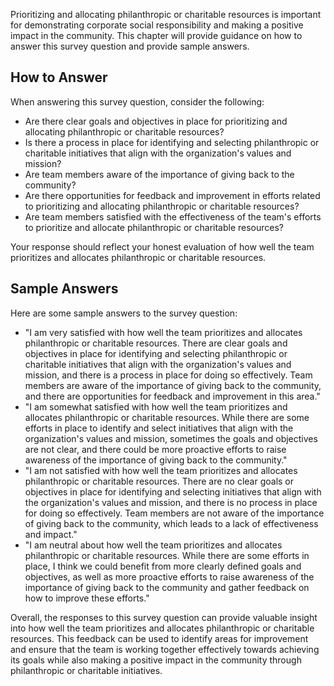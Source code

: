 

Prioritizing and allocating philanthropic or charitable resources is important for demonstrating corporate social responsibility and making a positive impact in the community. This chapter will provide guidance on how to answer this survey question and provide sample answers.

How to Answer
-------------

When answering this survey question, consider the following:

* Are there clear goals and objectives in place for prioritizing and allocating philanthropic or charitable resources?
* Is there a process in place for identifying and selecting philanthropic or charitable initiatives that align with the organization's values and mission?
* Are team members aware of the importance of giving back to the community?
* Are there opportunities for feedback and improvement in efforts related to prioritizing and allocating philanthropic or charitable resources?
* Are team members satisfied with the effectiveness of the team's efforts to prioritize and allocate philanthropic or charitable resources?

Your response should reflect your honest evaluation of how well the team prioritizes and allocates philanthropic or charitable resources.

Sample Answers
--------------

Here are some sample answers to the survey question:

* "I am very satisfied with how well the team prioritizes and allocates philanthropic or charitable resources. There are clear goals and objectives in place for identifying and selecting philanthropic or charitable initiatives that align with the organization's values and mission, and there is a process in place for doing so effectively. Team members are aware of the importance of giving back to the community, and there are opportunities for feedback and improvement in this area."
* "I am somewhat satisfied with how well the team prioritizes and allocates philanthropic or charitable resources. While there are some efforts in place to identify and select initiatives that align with the organization's values and mission, sometimes the goals and objectives are not clear, and there could be more proactive efforts to raise awareness of the importance of giving back to the community."
* "I am not satisfied with how well the team prioritizes and allocates philanthropic or charitable resources. There are no clear goals or objectives in place for identifying and selecting initiatives that align with the organization's values and mission, and there is no process in place for doing so effectively. Team members are not aware of the importance of giving back to the community, which leads to a lack of effectiveness and impact."
* "I am neutral about how well the team prioritizes and allocates philanthropic or charitable resources. While there are some efforts in place, I think we could benefit from more clearly defined goals and objectives, as well as more proactive efforts to raise awareness of the importance of giving back to the community and gather feedback on how to improve these efforts."

Overall, the responses to this survey question can provide valuable insight into how well the team prioritizes and allocates philanthropic or charitable resources. This feedback can be used to identify areas for improvement and ensure that the team is working together effectively towards achieving its goals while also making a positive impact in the community through philanthropic or charitable initiatives.
